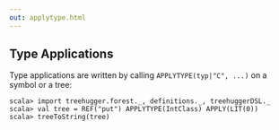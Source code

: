 ```yaml
---
out: applytype.html
---
```


Type Applications
-----------------

Type applications are written by calling `APPLYTYPE(typ|"C", ...)` on a symbol or a tree:

```console:new
scala> import treehugger.forest._, definitions._, treehuggerDSL._
scala> val tree = REF("put") APPLYTYPE(IntClass) APPLY(LIT(0))
scala> treeToString(tree)
```
